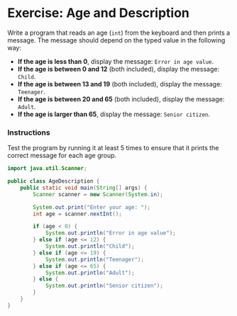 # Exercise: Age and Description

Write a program that reads an age (`int`) from the keyboard and then prints a message. The message should depend on the typed value in the following way:

- **If the age is less than 0**, display the message: `Error in age value`.
- **If the age is between 0 and 12** (both included), display the message: `Child`.
- **If the age is between 13 and 19** (both included), display the message: `Teenager`.
- **If the age is between 20 and 65** (both included), display the message: `Adult`.
- **If the age is larger than 65**, display the message: `Senior citizen`.

### Instructions
Test the program by running it at least 5 times to ensure that it prints the correct message for each age group.

<hint title="Solution">

```java
import java.util.Scanner;

public class AgeDescription {
    public static void main(String[] args) {
        Scanner scanner = new Scanner(System.in);

        System.out.print("Enter your age: ");
        int age = scanner.nextInt();

        if (age < 0) {
            System.out.println("Error in age value");
        } else if (age <= 12) {
            System.out.println("Child");
        } else if (age <= 19) {
            System.out.println("Teenager");
        } else if (age <= 65) {
            System.out.println("Adult");
        } else {
            System.out.println("Senior citizen");
        }
    }
}
```

</hint>

